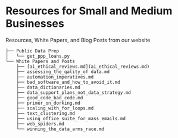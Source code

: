 # Resources for Small and Medium Businesses
Resources, White Papers, and Blog Posts from our website

```
├── Public Data Prep
│   └── get_ppp_loans.py
└── White Papers and Posts
    ├── [ai_ethical_reviews.md](ai_ethical_reviews.md)
    ├── assessing_the_qality_of data.md
    ├── automation_imperatives.md
    ├── bad_software_and_how_to_avoid_it.md
    ├── data_dictionaries.md
    ├── data_support_plans_not_data_strategy.md
    ├── good_code_bad_code.md
    ├── primer_on_dorking.md
    ├── scaling_with_for_loops.md
    ├── text_clustering.md
    ├── using_office_suite_for_mass_emails.md
    ├── web_spiders.md
    └── winning_the_data_arms_race.md
```